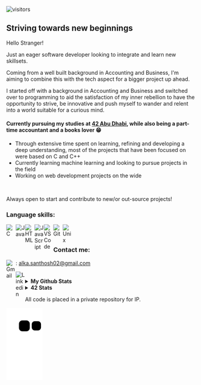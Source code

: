 ![visitors](https://visitor-badge.glitch.me/badge?page_id=alka0203&left_color=gray&right_color=red)


## Striving towards new beginnings 

Hello Stranger!

Just an eager software developer looking to integrate and learn new skillsets.

Coming from a well built background in Accounting and Business, I'm aiming to combine this with the tech aspect for a bigger project up ahead.

I started off with a background in Accounting and Business and switched over to programming to aid the satisfaction of my inner rebellion to have the opportunity to strive, be innovative and push myself to wander and relent into a world suitable for a curious mind.

#### Currently pursuing my studies at [42 Abu Dhabi](https://42abudhabi.ae/), while also being a part-time accountant and a books lover 😁
<ul>
  
  <li>Through extensive time spent on learning, refining and developing a deep understanding, most of the projects that have been focused on were based on C and C++</li>
  <li>Currently learning machine learning and looking to pursue projects in the field</li>
  <li>Working on web development projects on the wide</li>
 
</ul>

<br>

Always open to start and contribute to new/or out-source projects!

### Language skills:
<img align="left" alt="C" width="25px" img src="https://cdn.jsdelivr.net/gh/devicons/devicon/icons/c/c-original.svg">

<img align="left" alt="Java" width="25px" img src="https://cdn.jsdelivr.net/gh/devicons/devicon/icons/java/java-original.svg">

<img align="left" alt="HTML" width="25px" img src="https://cdn.jsdelivr.net/gh/devicons/devicon/icons/html5/html5-original.svg">

<img align="left" alt="JavaScript" width="25px" img src="https://cdn.jsdelivr.net/gh/devicons/devicon/icons/javascript/javascript-original.svg">

<img align="left" alt="VS Code" width="25px" img src="https://cdn.jsdelivr.net/gh/devicons/devicon/icons/vscode/vscode-original.svg">

<img align="left" alt="Git" width="25px" img src="https://cdn.jsdelivr.net/gh/devicons/devicon/icons/git/git-original.svg">

<img align="left" alt="Unix" width="25px" img src="https://cdn.jsdelivr.net/gh/devicons/devicon/icons/unix/unix-original.svg">

<br/><br/>

### Contact me:
<img align="left" alt="Gmail" width="25px" img src="https://cdn2.downdetector.com/static/uploads/logo/image21.png">: alka.santhosh02@gmail.com
<br/>

[<img align="left" alt="Linkedin" width="25px" img src = "https://upload.wikimedia.org/wikipedia/commons/thumb/c/ca/LinkedIn_logo_initials.png/800px-LinkedIn_logo_initials.png">](https://www.linkedin.com/in/alka-santhosh-526a05220/)

<br>
<details>
<summary><b>My Github Stats</b></summary>
<br/>

## :camera: Profile
**[Top Languages]**<br/>![asanthos's top languages](https://github-readme-stats.vercel.app/api/top-langs/?username=alka0203&theme=radical)
<br/>**[Github Stats]**<br/>![alka0203's github stats](https://github-readme-stats.vercel.app/api?username=alka0203&theme=radical)
<br/>**[Github Streak]**<br/>![Alka's github streak](https://github-readme-streak-stats.herokuapp.com/?user=alka0203&theme=radical)
  
</details>

<details>
<summary><b>42 Stats</b></summary>
<br/>


| #----# | Project                                                      |            Language            |                            Score                             |
| :----: | :----------------------------------------------------------- | :----------------------------: | :----------------------------------------------------------: |
|   01   | [**Libft**](https://github.com/asanthos/asanthos/edit/42-Cursus-Projects/libft)     |               C                |  [![asanthos's 42 Libft Score](https://badge42.vercel.app/api/v2/cl297sxa0003009l54y0v4dij/project/2354792)](https://github.com/JaeSeoKim/badge42)|
|   02   | [**get_next_line**](https://github.com/asanthos/asanthos/edit/42-Cursus-Projects/get_next_line) |               C                | [![asanthos's 42 get_next_line Score](https://badge42.vercel.app/api/v2/cl297sxa0003009l54y0v4dij/project/2387513)](https://github.com/JaeSeoKim/badge42)|
|   03   | [**ft_printf**](https://github.com/asanthos/asanthos/edit/42-Cursus-Projects/ft_printf) |               C                | [![asanthos's 42 ft_printf Score](https://badge42.vercel.app/api/v2/cl297sxa0003009l54y0v4dij/project/2394315)](https://github.com/JaeSeoKim/badge42)|
|   05   | [**Born2beroot**] |       System Administration     | [![asanthos's 42 Born2beroot Score](https://badge42.vercel.app/api/v2/cl297sxa0003009l54y0v4dij/project/2381156)](https://github.com/JaeSeoKim/badge42)|
|   06   | [**Exam Rank 02**] |               C                | [![asanthos's 42 Exam Rank 02 Score](https://badge42.vercel.app/api/v2/cl297sxa0003009l54y0v4dij/project/2402157)](https://github.com/JaeSeoKim/badge42)|
|   07   | [**Minitalk**](https://github.com/asanthos/asanthos/edit/42-Cursus-Projects/minitalk)|               C                | [![asanthos's 42 minitalk Score](https://badge42.vercel.app/api/v2/cl297sxa0003009l54y0v4dij/project/2402159)](https://github.com/JaeSeoKim/badge42)|
|   08   | [**FdF**](https://github.com/asanthos/asanthos/edit/42-Cursus-Projects/fdf) |               C                | [![asanthos's 42 FdF Score](https://badge42.vercel.app/api/v2/cl297sxa0003009l54y0v4dij/project/2410623)](https://github.com/JaeSeoKim/badge42)|
|   09   | [**push_swap**](https://github.com/asanthos/asanthos/edit/42-Cursus-Projects/push_swap) |               C                 | [![asanthos's 42 push_swap Score](https://badge42.vercel.app/api/v2/cl297sxa0003009l54y0v4dij/project/2448275)](https://github.com/JaeSeoKim/badge42)|
|   10   | [**Philosophers**](https://github.com/asanthos/asanthos/tree/42-Cursus-Projects/42Cursus/philo) |            C                  | [![hawadh's 42 Philosophers Score](https://badge42.vercel.app/api/v2/cl297sxa0003009l54y0v4dij/project/2512814)](https://github.com/JaeSeoKim/badge42)|
|   11   | [**Exam Rank 03**] |               C                  | [![asanthos's 42 Exam Rank 03 Score](https://badge42.vercel.app/api/v2/cl297sxa0003009l54y0v4dij/project/2512807)](https://github.com/JaeSeoKim/badge42)|
|   12   | [**Minishell**](https://github.com/asanthos/asanthos/tree/Origin/Master/42Cursus/minishell)|               C                  | [![asanthos's 42 minishell Score](https://badge42.vercel.app/api/v2/cl297sxa0003009l54y0v4dij/project/2517995)](https://github.com/JaeSeoKim/badge42)|
|   13   | [**Exam Rank 04**] |             C                   | [![asanthos's 42 Exam Rank 04 Score](https://badge42.vercel.app/api/v2/cl297sxa0003009l54y0v4dij/project/2641462)](https://github.com/JaeSeoKim/badge42)
|   14   | [**cub3d**]  |                   C                   | [![asanthos's 42 cub3d Score](https://badge42.vercel.app/api/v2/cl297sxa0003009l54y0v4dij/project/2641460)](https://github.com/JaeSeoKim/badge42)|
|   15   | [**CPP00**] |                    C++                 | [![asanthos's 42 CPP Module 00 Score](https://badge42.vercel.app/api/v2/cl297sxa0003009l54y0v4dij/project/2701677)](https://github.com/JaeSeoKim/badge42)|
|   16   | [**CPP01**] |                    C++                 | [![asanthos's 42 CPP Module 01 Score](https://badge42.vercel.app/api/v2/cl297sxa0003009l54y0v4dij/project/2919750)](https://github.com/JaeSeoKim/badge42)|
|   17   | [**CPP02**] |                    C++                 | [![asanthos's 42 CPP Module 02 Score](https://badge42.vercel.app/api/v2/cl297sxa0003009l54y0v4dij/project/2920507)](https://github.com/JaeSeoKim/badge42)|
|   18   | [**CPP03**] |                    C++                 | [![asanthos's 42 CPP Module 03 Score](https://badge42.vercel.app/api/v2/cl297sxa0003009l54y0v4dij/project/2924269)](https://github.com/JaeSeoKim/badge42)|
|   19   | [**CPP04**] |                    C++                 | [![asanthos's 42 CPP Module 04 Score](https://badge42.vercel.app/api/v2/cl297sxa0003009l54y0v4dij/project/2924638)](https://github.com/JaeSeoKim/badge42)
|   20   | [**CPP05**] |                    C++                 | [![asanthos's 42 CPP Module 05 Score](https://badge42.vercel.app/api/v2/cl297sxa0003009l54y0v4dij/project/2926422)](https://github.com/JaeSeoKim/badge42)|
|   21   | [**CPP06**] |                    C++                | [![asanthos's 42 CPP Module 06 Score](https://badge42.vercel.app/api/v2/cl297sxa0003009l54y0v4dij/project/2931805)](https://github.com/JaeSeoKim/badge42)
|   22   | [**Netpractice**] |           Network/IP             | [![asanthos's 42 NetPractice Score](https://badge42.vercel.app/api/v2/cl297sxa0003009l54y0v4dij/project/2706008)](https://github.com/JaeSeoKim/badge42)|

</details>


All code is placed in a private repository for IP.

![snake git](https://github.com/alka0203/alka0203/blob/output/github-contribution-grid-snake.svg)
<!--
**alka0203/alka0203** is a ✨ _special_ ✨ repository because its `README.md` (this file) appears on your GitHub profile.

